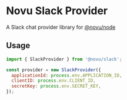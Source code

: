 # Novu Slack Provider

A Slack chat provider library for [@novu/node](https://github.com/khulnasoft/teleflow)

## Usage

````javascript
import { SlackProvider } from '@novu/slack';

const provider = new SlackProvider({
  applicationId: process.env.APPLICATION_ID,
  clientID: process.env.CLIENT_ID,
  secretKey: process.env.SECRET_KEY,
});
````
